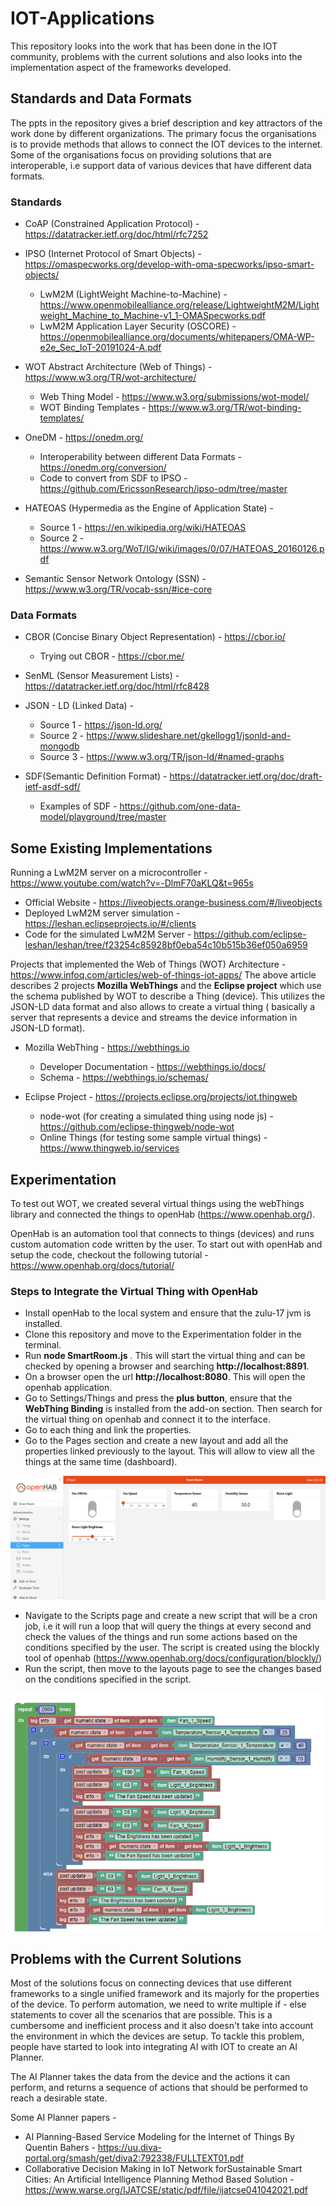 # IOT-Applications

This repository looks into the work that has been done in the IOT community, problems with the current solutions and also looks into the implementation aspect of the frameworks developed.

## Standards and Data Formats
The ppts in the repository gives a brief description and key attractors of the work done by different organizations. The primary focus the organisations is to provide methods that allows to connect the IOT devices to the internet. Some of the organisations focus on providing solutions that are interoperable, i.e support data of various devices that have different data formats.

### Standards

- CoAP (Constrained Application Protocol) - https://datatracker.ietf.org/doc/html/rfc7252
- IPSO (Internet Protocol of Smart Objects) - https://omaspecworks.org/develop-with-oma-specworks/ipso-smart-objects/
  - LwM2M (LightWeight Machine-to-Machine) - https://www.openmobilealliance.org/release/LightweightM2M/Lightweight_Machine_to_Machine-v1_1-OMASpecworks.pdf
  - LwM2M Application Layer Security (OSCORE) - https://openmobilealliance.org/documents/whitepapers/OMA-WP-e2e_Sec_IoT-20191024-A.pdf
    
- WOT Abstract Architecture (Web of Things) - https://www.w3.org/TR/wot-architecture/
  - Web Thing Model - https://www.w3.org/submissions/wot-model/
  - WOT Binding Templates - https://www.w3.org/TR/wot-binding-templates/
    
- OneDM - https://onedm.org/
  - Interoperability between different Data Formats - https://onedm.org/conversion/
  - Code to convert from SDF to IPSO - https://github.com/EricssonResearch/ipso-odm/tree/master
    
- HATEOAS (Hypermedia as the Engine of Application State) -
  - Source 1 - https://en.wikipedia.org/wiki/HATEOAS
  - Source 2 - https://www.w3.org/WoT/IG/wiki/images/0/07/HATEOAS_20160126.pdf

- Semantic Sensor Network Ontology (SSN) - https://www.w3.org/TR/vocab-ssn/#ice-core

### Data Formats

- CBOR (Concise Binary Object Representation) - https://cbor.io/
  - Trying out CBOR - https://cbor.me/

- SenML (Sensor Measurement Lists) - https://datatracker.ietf.org/doc/html/rfc8428
- JSON - LD (Linked Data) - 
  - Source 1 - https://json-ld.org/
  - Source 2 - https://www.slideshare.net/gkellogg1/jsonld-and-mongodb
  - Source 3 - https://www.w3.org/TR/json-ld/#named-graphs

- SDF(Semantic Definition Format) - https://datatracker.ietf.org/doc/draft-ietf-asdf-sdf/
  - Examples of SDF - https://github.com/one-data-model/playground/tree/master

## Some Existing Implementations

Running a LwM2M server on a microcontroller - https://www.youtube.com/watch?v=-DlmF70aKLQ&t=965s
  - Official Website -  https://liveobjects.orange-business.com/#/liveobjects
  - Deployed LwM2M server simulation - https://leshan.eclipseprojects.io/#/clients
  - Code for the simulated LwM2M Server - https://github.com/eclipse-leshan/leshan/tree/f23254c85928bf0eba54c10b515b36ef050a6959
    
Projects that implemented the Web of Things (WOT) Architecture -  https://www.infoq.com/articles/web-of-things-iot-apps/ 
The above article describes 2 projects **Mozilla WebThings** and the **Eclipse project** which use the schema published by WOT to describe a Thing (device). This utilizes the JSON-LD data format and also allows to create a virtual thing ( basically a server that represents a device and streams the device information in JSON-LD format).

- Mozilla WebThing - https://webthings.io
  - Developer Documentation - https://webthings.io/docs/
  - Schema - https://webthings.io/schemas/
 
- Eclipse Project - https://projects.eclipse.org/projects/iot.thingweb
  - node-wot (for creating a simulated thing using node js) - https://github.com/eclipse-thingweb/node-wot
  - Online Things (for testing some sample virtual things) - https://www.thingweb.io/services
 
## Experimentation 

To test out WOT, we created several virtual things using the webThings library and connected the things to openHab (https://www.openhab.org/).

OpenHab is an automation tool that connects to things (devices) and runs custom automation code written by the user. To start out with openHab and setup the code, checkout the following tutorial - https://www.openhab.org/docs/tutorial/

### Steps to Integrate the Virtual Thing with OpenHab 
- Install openHab to the local system and ensure that the zulu-17 jvm is installed.
- Clone this repository and move to the Experimentation folder in the terminal.
- Run **node SmartRoom.js** . This will start the virtual thing and can be checked by opening a browser and searching **http://localhost:8891**.
- On a browser open the url **http://localhost:8080**. This will open the openhab application.
- Go to Settings/Things and press the **plus button**, ensure that the **WebThing Binding** is installed from the add-on section. Then search for the virtual thing on openhab and connect it to the interface.
- Go to each thing and link the properties.
- Go to the Pages section and create a new layout and add all the properties linked previously to the layout. This will allow to view all the things at the same time (dashboard).

![alt text](https://github.com/KalyanRam1234/IOT-Applications/blob/main/SmartRoom_Layout.png)
- Navigate to the Scripts page and create a new script that will be a cron job, i.e it will run a loop that will query the things at every second and check the values of the things and run some actions based on the conditions specified by the user. The script is created using the blockly tool of openhab (https://www.openhab.org/docs/configuration/blockly/)
- Run the script, then move to the layouts page to see the changes based on the conditions specified in the script.

![alt text](https://github.com/KalyanRam1234/IOT-Applications/blob/main/Script_Openhab.png)
  
## Problems with the Current Solutions

Most of the solutions focus on connecting devices that use different frameworks to a single unified framework and its majorly for the properties of the device. To perform automation, we need to write multiple if - else statements to cover all the scenarios that are possible. This is a cumbersome and inefficient process and it also doesn't take into account the environment in which the devices are setup. To tackle this problem, people have started to look into integrating AI with IOT to create an AI Planner.

The AI Planner takes the data from the device and the actions it can perform, and returns a sequence of actions that should be performed to reach a desirable state.

Some AI Planner papers - 

  - AI Planning-Based Service Modeling for the Internet of Things By Quentin Bahers -  https://uu.diva-portal.org/smash/get/diva2:792338/FULLTEXT01.pdf
  - Collaborative Decision Making in IoT Network forSustainable Smart Cities: An Artificial Intelligence Planning Method Based Solution - https://www.warse.org/IJATCSE/static/pdf/file/ijatcse041042021.pdf
